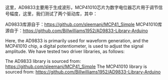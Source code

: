 这里，AD9833主要用于生成波形，MCP41010芯片为数字电位器芯片用于调节信号幅度，这里，我们测试了两个驱动库，其中：

AD9833库源自于：https://github.com/sleemanj/MCP41_Simple
MCP41010库源自于：https://github.com/Billwilliams1952/AD9833-Library-Arduino

Here, the AD9833 is primarily used for waveform generation, and the MCP41010 chip, a digital potentiometer, is used to adjust the signal amplitude. We have tested two driver libraries, as follows:

The AD9833 library is sourced from: https://github.com/sleemanj/MCP41_Simple
The MCP41010 library is sourced from: https://github.com/Billwilliams1952/AD9833-Library-Arduino